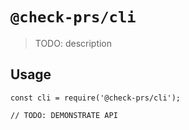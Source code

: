 # `@check-prs/cli`

> TODO: description

## Usage

```
const cli = require('@check-prs/cli');

// TODO: DEMONSTRATE API
```

